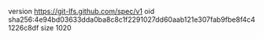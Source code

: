version https://git-lfs.github.com/spec/v1
oid sha256:4e94bd03633dda0ba8c8c1f2291027dd60aab121e307fab9fbe8f4c41226c8df
size 1020
